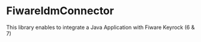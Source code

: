 # FiwareIdmConnector
This library enables to integrate a Java Application with Fiware Keyrock (6 &amp; 7)
